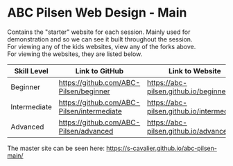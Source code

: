 # ABC Pilsen Web Design - Main
Contains the "starter" website for each session. Mainly used for demonstration and so we can see it built throughout the session.\
For viewing any of the kids websites, view any of the forks above.\
For viewing the websites, they are listed below.

| Skill Level | Link to GitHub | Link to Website |
| ----------- | --------------- | --------------- |
| Beginner | https://github.com/ABC-Pilsen/beginner | https://abc-pilsen.github.io/beginner/ |
| Intermediate | https://github.com/ABC-Pilsen/intermediate | https://abc-pilsen.github.io/intermediate/ |
| Advanced | https://github.com/ABC-Pilsen/advanced | https://abc-pilsen.github.io/advanced/ |

The master site can be seen here: https://s-cavalier.github.io/abc-pilsen-main/
